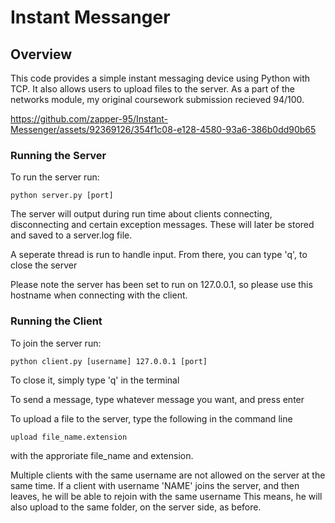 # Instant Messanger
## Overview
This code provides a simple instant messaging device using Python with TCP. It also allows users to upload files to the server. As a part of the networks module, my original coursework submission recieved 94/100.  

https://github.com/zapper-95/Instant-Messenger/assets/92369126/354f1c08-e128-4580-93a6-386b0dd90b65


### Running the Server
To run the server run:
```
python server.py [port]
``` 

The server will output during run time about clients connecting, disconnecting and certain exception messages. These will later be stored and saved to a server.log file.

A seperate thread is run to handle input. From there, you can type 'q', to close the server

Please note the server has been set to run on 127.0.0.1, so please use this hostname when connecting with the client.

### Running the Client
To join the server run:
```
python client.py [username] 127.0.0.1 [port]
``` 
To close it, simply type 'q' in the terminal

To send a message, type whatever message you want, and press enter

To upload a file to the server, type the following in the command line
```
upload file_name.extension
``` 
with the approriate file_name and extension.

Multiple clients with the same username are not allowed on the server at the same time.
If a client with username 'NAME' joins the server, and then leaves, he will be able to rejoin with the same username
This means, he will also upload to the same folder, on the server side, as before.

